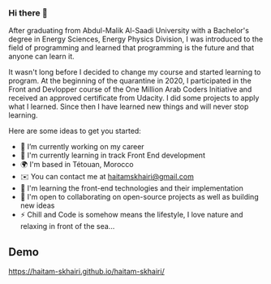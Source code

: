 ### Hi there 👋

After graduating from Abdul-Malik Al-Saadi University with a Bachelor's degree in Energy Sciences, Energy Physics Division, I was introduced to the field of programming and learned that programming is the future and that anyone can learn it.

It wasn't long before I decided to change my course and started learning to program. At the beginning of the quarantine in 2020, I participated in the Front and Devlopper course of the One Million Arab Coders Initiative and received an approved certificate from Udacity. I did some projects to apply what I learned. Since then I have learned new things and will never stop learning.

Here are some ideas to get you started:

- 🔭 I’m currently working on my career
- 🌱 I'm currently learning in track Front End development
- 🌍  I'm based in Tétouan, Morocco
- ✉️  You can contact me at haitamskhairi@gmail.com
- 🧠  I'm learning the front-end technologies and their implementation
- 🤝  I'm open to collaborating on open-source projects as well as building new ideas
- ⚡  Chill and Code is somehow means the lifestyle, I love nature and relaxing in front of the sea...

## Demo 
https://haitam-skhairi.github.io/haitam-skhairi/
